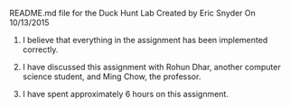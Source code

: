 README.md file for the Duck Hunt Lab
Created by Eric Snyder
On 10/13/2015

1. I believe that everything in the assignment has been implemented correctly.

2. I have discussed this assignment with Rohun Dhar, another computer science student, and Ming Chow, the professor. 

3. I have spent approximately 6 hours on this assignment.